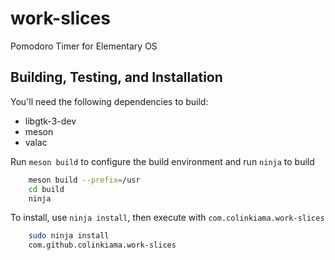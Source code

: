 # work-slices

Pomodoro Timer for Elementary OS

## Building, Testing, and Installation

You'll need the following dependencies to build:
* libgtk-3-dev
* meson
* valac

Run `meson build` to configure the build environment and run `ninja` to build
```Bash
    meson build --prefix=/usr
    cd build
    ninja
```
To install, use `ninja install`, then execute with `com.colinkiama.work-slices`
```Bash
    sudo ninja install
    com.github.colinkiama.work-slices
```
